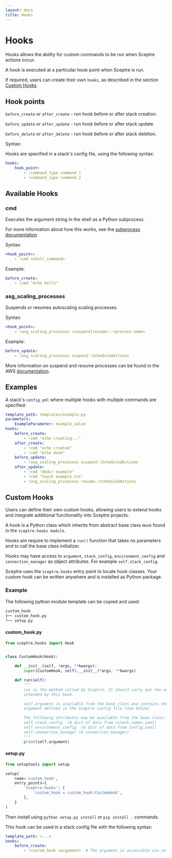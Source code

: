 ```yaml
---
layout: docs
title: Hooks
---
```


# Hooks

Hooks allows the ability for custom commands to be run when Sceptre actions occur.

A hook is executed at a particular hook point when Sceptre is run.

If required, users can create their own `hooks`, as described in the section [Custom Hooks](#custom-hooks).


## Hook points

`before_create` or `after_create` - run hook before or after stack creation.

`before_update` or `after_update` - run hook before or after stack update.

`before_delete` or `after_delete` - run hook before or after stack deletion.


Syntax:

Hooks are specified in a stack's config file, using the following syntax:

```yaml
hooks:
    hook_point:
        - !command_type command 1
        - !command_type command 2
```


## Available Hooks

### cmd
Executes the argument string in the shell as a Python subprocess.

For more information about how this works, see the [subprocess documentation](https://docs.python.org/2/library/subprocess.html)

Syntax:

```yaml
<hook_point>:
    - !cmd <shell_command>
```

Example:

```yaml
before_create:
    - !cmd "echo hello"
```

### asg\_scaling_processes

Suspends or resumes autoscaling scaling processes.

Syntax:

```yaml
<hook_point>:
    - !asg_scaling_processes <suspend|resume>::<process-name>
```

Example:

```yaml
before_update:
    - !asg_scaling_processes suspend::ScheduledActions
```

More information on suspend and resume processes can be found in the AWS [documentation](http://docs.aws.amazon.com/autoscaling/latest/userguide/as-suspend-resume-processes.html).


## Examples

A stack's `config.yml` where multiple hooks with multiple commands are specified:

```yaml
template_path: templates/example.py
parameters:
    ExampleParameter: example_value
hooks:
    before_create:
        - !cmd "echo creating..."
    after_create:
        - !cmd "echo created"
        - !cmd "echo done"
    before_update:
        - !asg_scaling_processes suspend::ScheduledActions
    after_update:
        - !cmd "mkdir example"
        - !cmd "touch example.txt"
        - !asg_scaling_processes resume::ScheduledActions
```

## Custom Hooks

Users can define their own custom hooks, allowing users to extend hooks and integrate additional functionality into Sceptre projects.

A hook is a Python class which inherits from abstract base class `Hook` found in the `sceptre.hooks module`.

Hooks are require to implement a `run()` function that takes no parameters and to call the base class initializer.

Hooks may have access to `argument`,  `stack_config`, `environment_config` and `connection_manager` as object attributes. For example `self.stack_config`.

Sceptre uses the `sceptre.hooks` entry point to locate hook classes. Your custom hook can be written anywhere and is installed as Python package.

### Example

The following python module template can be copied and used:

```bash
custom_hook
├── custom_hook.py
└── setup.py
```

#### custom_hook.py

```python
from sceptre.hooks import Hook


class CustomHook(Hook):

    def __init__(self, *args, **kwargs):
        super(CustomHook, self).__init__(*args, **kwargs)

    def run(self):
        """
        run is the method called by Sceptre. It should carry out the work
        intended by this hook.

        self.argument is available from the base class and contains the
        argument defined in the Sceptre config file (see below)

        The following attributes may be available from the base class:
        self.stack_config  (A dict of data from <stack_name>.yaml)
        self.environment_config  (A dict of data from config.yaml)
        self.connection_manager (A connection_manager)
        """
        print(self.argument)
```

#### setup.py

```python
from setuptools import setup

setup(
    name='custom_hook',
    entry_points={
        'sceptre.hooks': [
            'custom_hook = custom_hook:CustomHook',
        ],
    }
)
```

Then install using `python setup.py install` or `pip install .` commands.

This hook can be used in a stack config file with the following syntax:

```yaml
template_path: <...>
hooks:
    before_create:
        - !custom_hook <argument>  # The argument is accessible via self.argument
```
